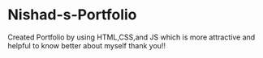 # Nishad-s-Portfolio
Created Portfolio by using  HTML,CSS,and JS  which is more attractive and helpful to know better about myself thank you!!
